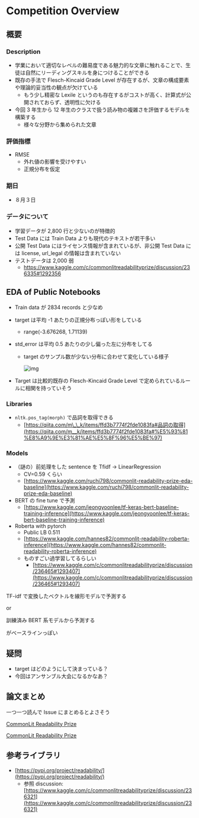 # Competition Overview

## 概要

### Description

- 学業において適切なレベルの難易度である魅力的な文章に触れることで、生徒は自然にリーディングスキルを身につけることができる
- 既存の手法で Flesch-Kincaid Grade Level が存在するが、文章の構成要素や理論的妥当性の観点が欠けている
  - もう少し精密な Lexile というのも存在するがコストが高く、計算式が公開されておらず、透明性に欠ける
- 今回 3 年生から 12 年生のクラスで扱う読み物の複雑さを評価するモデルを構築する
  - 様々な分野から集められた文章

### 評価指標

- RMSE
  - 外れ値の影響を受けやすい
  - 正規分布を仮定

### 期日

- ８月３日

### データについて

- 学習データが 2,800 行と少ないのが特徴的
- Test Data には Train Data よりも現代のテキストが若干多い
- 公開 Test Data にはライセンス情報が含まれているが、非公開 Test Data には license, url_legal の情報は含まれていない
- テストデータは 2,000 弱
  - https://www.kaggle.com/c/commonlitreadabilityprize/discussion/236335#1292356

## EDA of Public Notebooks

- Train data が 2834 records と少なめ
- target は平均 -1 あたりの正規分布っぽい形をしている
  - range(-3.676268, 1.71139)
- std_error は平均 0.5 あたりの少し偏った左に分布をしてる

  - target のサンプル数が少ない分布に合わせて変化している様子

    ![img](https://user-images.githubusercontent.com/17187586/117521366-62375900-afe8-11eb-8838-d6ad5c5ea84d.png)

- Target は比較的既存の Flesch-Kincaid Grade Level で定められているルールに相関を持っていそう

### Libraries

- `nltk.pos_tag(morph)` で品詞を取得できる
  - [https://qiita.com/m\_\_k/items/ffd3b7774f2fde1083fa#品詞の取得](https://qiita.com/m__k/items/ffd3b7774f2fde1083fa#%E5%93%81%E8%A9%9E%E3%81%AE%E5%8F%96%E5%BE%97)

### Models

- （謎の）前処理をした sentence を Tfidf → LinearRegression
  - CV=0.59 くらい
  - [https://www.kaggle.com/ruchi798/commonlit-readability-prize-eda-baseline](https://www.kaggle.com/ruchi798/commonlit-readability-prize-eda-baseline)
- BERT の fine tune で予測
  - [https://www.kaggle.com/jeongyoonlee/tf-keras-bert-baseline-training-inference](https://www.kaggle.com/jeongyoonlee/tf-keras-bert-baseline-training-inference)
- Roberta with pytorch
  - Public LB 0.511
  - [https://www.kaggle.com/hannes82/commonlit-readability-roberta-inference](https://www.kaggle.com/hannes82/commonlit-readability-roberta-inference)
  - ものすごい過学習してるらしい
    - [https://www.kaggle.com/c/commonlitreadabilityprize/discussion/236465#1293407](https://www.kaggle.com/c/commonlitreadabilityprize/discussion/236465#1293407)

TF-idf で変換したベクトルを線形モデルで予測する

or

訓練済み BERT 系モデルから予測する

がベースラインっぽい

## 疑問

- target はどのようにして決まっている？
- 今回はアンサンブル大会になるかなあ？

## 論文まとめ

一つ一つ読んで Issue にまとめるとよさそう

[CommonLit Readability Prize](https://www.kaggle.com/c/commonlitreadabilityprize/discussion/236307)

[CommonLit Readability Prize](https://www.kaggle.com/c/commonlitreadabilityprize/discussion/236307#1292355)

## 参考ライブラリ

- [https://pypi.org/project/readability/](https://pypi.org/project/readability/)
  - 参照 discussion: [https://www.kaggle.com/c/commonlitreadabilityprize/discussion/236321](https://www.kaggle.com/c/commonlitreadabilityprize/discussion/236321)
